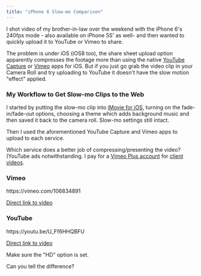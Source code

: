 ```yaml
---
title: "iPhone 6 Slow-mo Comparison"
---
```

<p>I shot video of my brother-in-law over the weekend with the iPhone 6's 240fps mode - also available on iPhone 5S' as well- and then wanted to quickly upload it to YouTube or Vimeo to share.</p>
<p>The problem is under iOS (iOS8 too), the share sheet upload option apparently compresses the footage more than using the native <a href="https://itunes.apple.com/ca/app/youtube-capture/id576941441?mt=8&uo=4&at=10l4Ki">YouTube Capture</a> or <a href="https://itunes.apple.com/ca/app/vimeo/id425194759?mt=8&uo=4&at=10l4Ki">Vimeo</a> apps for iOS. But if you just go grab the video clip in your Camera Roll and try uploading to YouTube it doesn't have the slow motion "effect" applied.</p>
<h3>My Workflow to Get Slow-mo Clips to the Web</h3>
<p>I started by putting the slow-mo clip into <a href="https://itunes.apple.com/ca/app/imovie/id377298193?mt=8&uo=4&at=10l4Ki">iMovie for iOS</a>, turning on the fade-in/fade-out options, choosing a theme which adds background music and then saved it back to the camera roll. Slow-mo settings still intact.</p>
<p>Then I used the aforementioned YouTube Capture and Vimeo apps to upload to each service.</p>
<p>Which service does a better job of compressing/presenting the video? (YouTube ads notwithstanding. I pay for a <a href="https://vimeo.com/plus" target="_blank">Vimeo Plus account</a> for <a href="https://lemonproductions.ca">client videos</a>.</p>
<h3>Vimeo</h3>
<p>https://vimeo.com/106834891</p>
<p><a href="https://vimeo.com/106834891">Direct link to video</a></p>
<h3>YouTube</h3>
<p>https://youtu.be/U_Ff6HHQBFU</p>
<p><a href="https://youtu.be/U_Ff6HHQBFU">Direct link to video</a></p>
<p>Make sure the "HD" option is set.</p>
<p>Can you tell the difference?</p>
